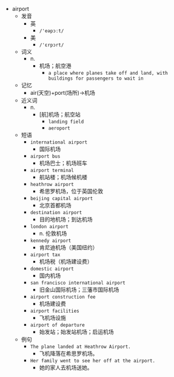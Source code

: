 - airport
  - 发音
    - 英
      - `/'eəpɔːt/`
    - 美
      - `/'ɛrpɔrt/`
  - 词义
    - n.
      - 机场；航空港
        - `a place where planes take off and land, with buildings for passengers to wait in`
  - 记忆
    - air(天空)+port(场所)→机场
  - 近义词
    - n.
      - [航]机场；航空站
        - `landing field`
        - `aeroport`
  - 短语
    - `international airport`
      - 国际机场 
    - `airport bus`
      - 机场巴士；机场班车 
    - `airport terminal`
      - 航站楼；机场候机楼 
    - `heathrow airport`
      - 希思罗机场，位于英国伦敦 
    - `beijing capital airport`
      - 北京首都机场 
    - `destination airport`
      - 目的地机场；到达机场 
    - `london airport`
      - n. 伦敦机场 
    - `kennedy airport`
      - 肯尼迪机场（美国纽约） 
    - `airport tax`
      - 机场税（机场建设费） 
    - `domestic airport`
      - 国内机场 
    - `san francisco international airport`
      - 旧金山国际机场；三藩市国际机场 
    - `airport construction fee`
      - 机场建设费 
    - `airport facilities`
      - 飞机场设施 
    - `airport of departure`
      - 始发站；始发站机场；启运机场 
  - 例句
    - `The plane landed at Heathrow Airport.`
      - 飞机降落在希思罗机场。
    - `Her family went to see her off at the airport.`
      - 她的家人去机场送她。

